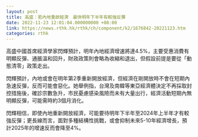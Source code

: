 ```yaml
---
layout: post
title: 高盛：若內地重啟經濟　最快明年下半年有較強反彈
date: 2022-11-23 12:01:04.000000000 +08:00
link: https://news.rthk.hk/rthk/ch/component/k2/1676842-20221123.htm
categories: rthk
---
```


高盛中國首席經濟學家閃輝預計，明年內地經濟增速將達4.5%，主要受惠消費有明顯反彈、通脹溫和回升，財政政策則會略為收縮和退出，但假設前提是要從「動態清零」政策走出。

閃輝預計，內地或會在明年第2季重新開放經濟，但經濟在剛開放時不會在短期內急速反彈，反而可能會惡化。她舉例指，台灣及南韓等東亞經濟體決定不再採取封控措施後，確診宗數急升，市民憂慮感染風險而未有大量出行，經濟活動短期內無明顯反彈，可能需時約3個月消化。

閃輝相信，即使內地重新開放經濟，可能要待明年下半年至2024年上半年才有較強反彈；更長線而言，面對多種結構性挑戰，或會抑制未來5-10年經濟增長，預計2025年的增速反而會降至4%。
